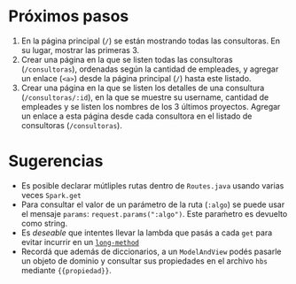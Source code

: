 # Próximos pasos

1. En la página principal (`/`) se están mostrando todas las consultoras. En su lugar, mostrar las primeras 3.
1. Crear una página en la que se listen todas las consultoras (`/consultoras`), ordenadas según la cantidad de empleades, y agregar un enlace (`<a>`) desde la página principal (`/`) hasta este listado.
2. Crear una página en la que se listen los detalles de una consultura (`/consultoras/:id`), en la que se muestre su username, cantidad de empleades y se listen los nombres de los 3 últimos proyectos. Agregar un enlace a esta página desde cada consultora en el listado de consultoras (`/consultoras`).


# Sugerencias

* Es posible declarar mútliples rutas dentro de `Routes.java` usando varias veces `Spark.get`
* Para consultar el valor de un parámetro de la ruta (`:algo`) se puede usar el mensaje `params`: `request.params(":algo")`. Este paraḿetro es devuelto como string.
* Es _deseable_ que intentes llevar la lambda que pasás a cada `get` para evitar incurrir en un [`long-method`](https://refactoring.guru/smells/long-method)
* Recordá que además de diccionarios, a un `ModelAndView` podés pasarle un objeto de dominio y consultar sus propiedades en el archivo `hbs` mediante `{{propiedad}}`.

